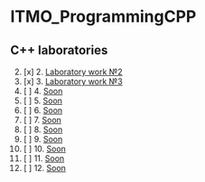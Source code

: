 # ITMO_ProgrammingCPP
## C++ laboratories
2. [x] 2. [Laboratory work №2](LABS/LAB2)
3. [x] 3. [Laboratory work №3](LABS/LAB3)
4. [ ] 4. [Soon](#)
5. [ ] 5. [Soon](#)
6. [ ] 6. [Soon](#)
7. [ ] 7. [Soon](#)
8. [ ] 8. [Soon](#)
9. [ ] 9. [Soon](#)
10. [ ] 10. [Soon](#)
11. [ ] 11. [Soon](#)
12. [ ] 12. [Soon](#)
